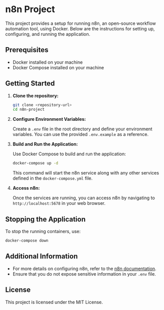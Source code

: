 # n8n Project

This project provides a setup for running n8n, an open-source workflow automation tool, using Docker. Below are the instructions for setting up, configuring, and running the application.

## Prerequisites

- Docker installed on your machine
- Docker Compose installed on your machine

## Getting Started

1. **Clone the repository:**

   ```bash
   git clone <repository-url>
   cd n8n-project
   ```

2. **Configure Environment Variables:**

   Create a `.env` file in the root directory and define your environment variables. You can use the provided `.env.example` as a reference.

3. **Build and Run the Application:**

   Use Docker Compose to build and run the application:

   ```bash
   docker-compose up -d
   ```

   This command will start the n8n service along with any other services defined in the `docker-compose.yml` file.

4. **Access n8n:**

   Once the services are running, you can access n8n by navigating to `http://localhost:5678` in your web browser.

## Stopping the Application

To stop the running containers, use:

```bash
docker-compose down
```

## Additional Information

- For more details on configuring n8n, refer to the [n8n documentation](https://docs.n8n.io).
- Ensure that you do not expose sensitive information in your `.env` file.

## License

This project is licensed under the MIT License.